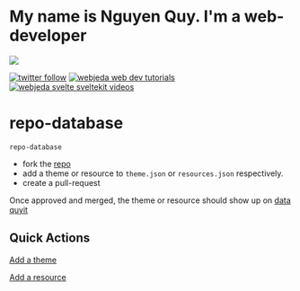 # My name is Nguyen Quy. I'm a web-developer

<!-- ![Nguyen Quy's github stats](https://github-readme-stats.vercel.app/api?username=nguyenquy0710&include_all_commits=true&count_private=true&show_icons=true&line_height=20&title_color=FFFFFF&icon_color=FFFFFF&text_color=FFFFFF&bg_color=00aa55) -->

<a href="https://github.com/nguyenquy0710/github-stats">
<img src="https://github-readme-stats.vercel.app/api?username=nguyenquy0710&include_all_commits=true&count_private=true&show_icons=true&line_height=27&title_color=FFFFFF&icon_color=FFFFFF&text_color=FFFFFF&bg_color=00aa55" />
</a>

[![twitter follow](https://img.shields.io/badge/twitter-follow-blue?logo=twitter&style=for-the-badge)](https://twitter.com/webjeda)
[![webjeda web dev tutorials](https://img.shields.io/badge/visit-webejda.com-blue?logo=svelte&style=for-the-badge)](https://webjeda.com)
[![webjeda svelte sveltekit videos](https://img.shields.io/badge/watch-videos-blue?logo=youtube&style=for-the-badge)](https://www.youtube.com/webjeda)

# repo-database
    repo-database

- fork the [repo](https://github.com/nguyenquy0710/repo-database)
- add a theme or resource to ``theme.json`` or ``resources.json`` respectively.
- create a pull-request

Once approved and merged, the theme or resource should show up on [data quyit](https://datas.quyit.id.vn)

## Quick Actions
[Add a theme](https://github.dev/nguyenquy0710/repo-database/blob/main/themes.json)

[Add a resource](https://github.dev/nguyenquy0710/repo-database/blob/main/resources.json)
